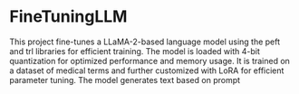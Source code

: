 # FineTuningLLM
 This project fine-tunes a LLaMA-2-based language model using the peft and trl libraries for efficient training. The model is loaded with 4-bit quantization for optimized performance and memory usage. It is trained on a dataset of medical terms and further customized with LoRA for efficient parameter tuning. The model generates text based on prompt
